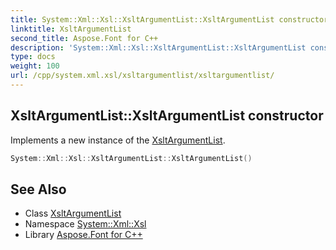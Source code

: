 ```yaml
---
title: System::Xml::Xsl::XsltArgumentList::XsltArgumentList constructor
linktitle: XsltArgumentList
second_title: Aspose.Font for C++
description: 'System::Xml::Xsl::XsltArgumentList::XsltArgumentList constructor. Implements a new instance of the XsltArgumentList in C++.'
type: docs
weight: 100
url: /cpp/system.xml.xsl/xsltargumentlist/xsltargumentlist/
---
```

## XsltArgumentList::XsltArgumentList constructor


Implements a new instance of the [XsltArgumentList](../).

```cpp
System::Xml::Xsl::XsltArgumentList::XsltArgumentList()
```

## See Also

* Class [XsltArgumentList](../)
* Namespace [System::Xml::Xsl](../../)
* Library [Aspose.Font for C++](../../../)
